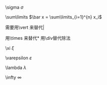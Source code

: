 <script src="https://cdn.mathjax.org/mathjax/latest/MathJax.js?config=TeX-AMS-MML_HTMLorMML" type="text/javascript"></script> <script type="text/x-mathjax-config"> MathJax.Hub.Config({ tex2jax: { skipTags: ['script', 'noscript', 'style', 'textarea', 'pre'], inlineMath: [['$','$']] } }); </script>

\sigma $\sigma$

\sum\limits
 $\bar x = \sum\limits_{i=1}^{n} x_i$
 
 需要用\vert 来替代|
 
 用\times 来替代* 用\div替代除法
 
\xi $\xi$

\varepsilon $\varepsilon$

\lambda $\lambda$

\infty $\infty$
